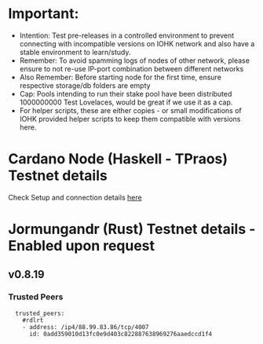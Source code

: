 # Important:
- Intention: Test pre-releases in a controlled environment to prevent connecting with incompatible versions on IOHK network and also have a stable environment to learn/study.
- Remember: To avoid spamming logs of nodes of other network, please ensure to not re-use IP-port combination between different networks
- Also Remember: Before starting node for the first time, ensure respective storage/db folders are empty
- Cap: Pools intending to run their stake pool have been distributed 1000000000 Test Lovelaces, would be great if we use it as a cap.
- For helper scripts, these are either copies - or small modifications of IOHK provided helper scripts to keep them compatible with versions here.

# Cardano Node (Haskell - TPraos) Testnet details

Check Setup and connection details [here]

# Jormungandr (Rust) Testnet details - Enabled upon request

## v0.8.19

### Trusted Peers
```
  trusted_peers:
    #rdlrt
    - address: /ip4/88.99.83.86/tcp/4007
      id: 0add359010d13fc0e9d403c822887638969276aaedccd1f4
```

[here]: https://cardano-community.github.io/guild-operators
